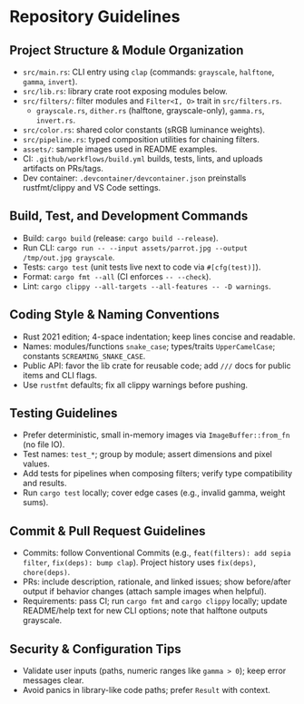 # Repository Guidelines

## Project Structure & Module Organization
- `src/main.rs`: CLI entry using `clap` (commands: `grayscale`, `halftone`, `gamma`, `invert`).
- `src/lib.rs`: library crate root exposing modules below.
- `src/filters/`: filter modules and `Filter<I, O>` trait in `src/filters.rs`.
  - `grayscale.rs`, `dither.rs` (halftone, grayscale-only), `gamma.rs`, `invert.rs`.
- `src/color.rs`: shared color constants (sRGB luminance weights).
- `src/pipeline.rs`: typed composition utilities for chaining filters.
- `assets/`: sample images used in README examples.
- CI: `.github/workflows/build.yml` builds, tests, lints, and uploads artifacts on PRs/tags.
- Dev container: `.devcontainer/devcontainer.json` preinstalls rustfmt/clippy and VS Code settings.

## Build, Test, and Development Commands
- Build: `cargo build` (release: `cargo build --release`).
- Run CLI: `cargo run -- --input assets/parrot.jpg --output /tmp/out.jpg grayscale`.
- Tests: `cargo test` (unit tests live next to code via `#[cfg(test)]`).
- Format: `cargo fmt --all` (CI enforces `-- --check`).
- Lint: `cargo clippy --all-targets --all-features -- -D warnings`.

## Coding Style & Naming Conventions
- Rust 2021 edition; 4-space indentation; keep lines concise and readable.
- Names: modules/functions `snake_case`; types/traits `UpperCamelCase`; constants `SCREAMING_SNAKE_CASE`.
- Public API: favor the lib crate for reusable code; add `///` docs for public items and CLI flags.
- Use `rustfmt` defaults; fix all clippy warnings before pushing.

## Testing Guidelines
- Prefer deterministic, small in-memory images via `ImageBuffer::from_fn` (no file IO).
- Test names: `test_*`; group by module; assert dimensions and pixel values.
- Add tests for pipelines when composing filters; verify type compatibility and results.
- Run `cargo test` locally; cover edge cases (e.g., invalid gamma, weight sums).

## Commit & Pull Request Guidelines
- Commits: follow Conventional Commits (e.g., `feat(filters): add sepia filter`, `fix(deps): bump clap`). Project history uses `fix(deps)`, `chore(deps)`.
- PRs: include description, rationale, and linked issues; show before/after output if behavior changes (attach sample images when helpful).
- Requirements: pass CI; run `cargo fmt` and `cargo clippy` locally; update README/help text for new CLI options; note that halftone outputs grayscale.

## Security & Configuration Tips
- Validate user inputs (paths, numeric ranges like `gamma > 0`); keep error messages clear.
- Avoid panics in library-like code paths; prefer `Result` with context.
